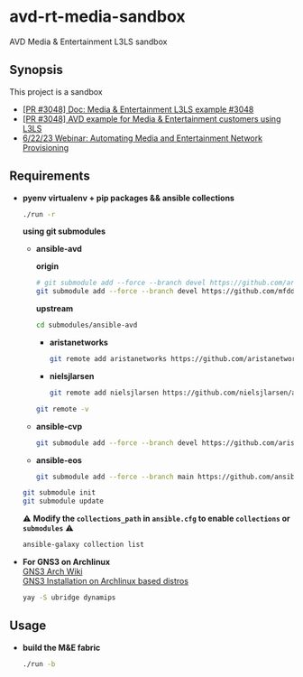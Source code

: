 # avd-rt-media-sandbox
AVD Media &amp; Entertainment L3LS sandbox

## Synopsis

This project is a sandbox 

* [[PR #3048] Doc: Media & Entertainment L3LS example #3048](https://github.com/aristanetworks/avd/pull/3048)<br>
* [[PR #3048] AVD example for Media & Entertainment customers using L3LS](https://ansible-avd--3048.org.readthedocs.build/en/3048/examples/media/index.html)<br>
* [6/22/23 Webinar: Automating Media and Entertainment Network Provisioning](https://www.youtube.com/watch?v=JD1v_mZN5H0)<br>

## Requirements

* __pyenv virtualenv + pip packages && ansible collections__<br>
    ```bash
    ./run -r
    ```
  __using git submodules__
  * __ansible-avd__
   
    __origin__
    ```bash
    # git submodule add --force --branch devel https://github.com/aristanetworks/avd.git submodules/ansible-avd
    git submodule add --force --branch devel https://github.com/mfdderome/avd.git submodules/ansible-avd
    ```
    __upstream__
    ```bash
    cd submodules/ansible-avd
    ```
    * __aristanetworks__
      ```bash
      git remote add aristanetworks https://github.com/aristanetworks/avd.git
      ```
    * __nielsjlarsen__
      ```bash
      git remote add nielsjlarsen https://github.com/nielsjlarsen/ansible-avd.git
      ```
    ```bash
    git remote -v
    ```
  * __ansible-cvp__
    ```bash
    git submodule add --force --branch devel https://github.com/aristanetworks/ansible-cvp.git submodules/ansible-cvp
    ```
  * __ansible-eos__
    ```bash
    git submodule add --force --branch main https://github.com/ansible-collections/arista.eos.git submodules/ansible-eos
    ```
  ```bash
  git submodule init
  git submodule update 
  ```
  :warning: __Modify the `collections_path` in `ansible.cfg` to enable `collections` or `submodules`__ :warning:
  ```bash
  ansible-galaxy collection list
  ```

* __For GNS3 on Archlinux__<br>
[GNS3 Arch Wiki](https://wiki.archlinux.org/title/GNS3)<br>
[GNS3 Installation on Archlinux based distros](https://www.gns3.com/community/discussions/gns3-installation-on-archlinux-based-distros)<br>
    ```bash
    yay -S ubridge dynamips
    ```
## Usage

* __build the M&E fabric__<br>
    ```bash
    ./run -b
    ```